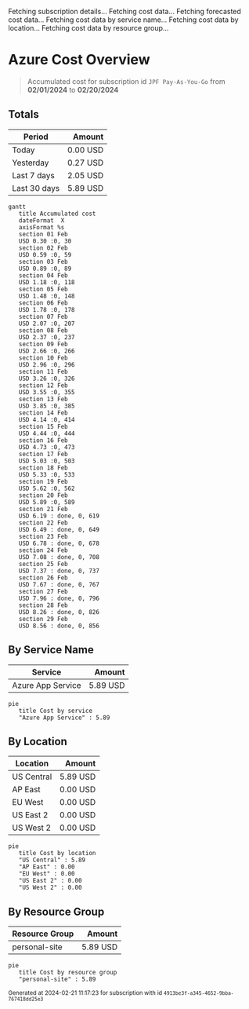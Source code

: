 Fetching subscription details...
Fetching cost data...
Fetching forecasted cost data...
Fetching cost data by service name...
Fetching cost data by location...
Fetching cost data by resource group...
# Azure Cost Overview

> Accumulated cost for subscription id `JPF Pay-As-You-Go` from **02/01/2024** to **02/20/2024**

## Totals

|Period|Amount|
|---|---:|
|Today|0.00 USD|
|Yesterday|0.27 USD|
|Last 7 days|2.05 USD|
|Last 30 days|5.89 USD|

```mermaid
gantt
   title Accumulated cost
   dateFormat  X
   axisFormat %s
   section 01 Feb
   USD 0.30 :0, 30
   section 02 Feb
   USD 0.59 :0, 59
   section 03 Feb
   USD 0.89 :0, 89
   section 04 Feb
   USD 1.18 :0, 118
   section 05 Feb
   USD 1.48 :0, 148
   section 06 Feb
   USD 1.78 :0, 178
   section 07 Feb
   USD 2.07 :0, 207
   section 08 Feb
   USD 2.37 :0, 237
   section 09 Feb
   USD 2.66 :0, 266
   section 10 Feb
   USD 2.96 :0, 296
   section 11 Feb
   USD 3.26 :0, 326
   section 12 Feb
   USD 3.55 :0, 355
   section 13 Feb
   USD 3.85 :0, 385
   section 14 Feb
   USD 4.14 :0, 414
   section 15 Feb
   USD 4.44 :0, 444
   section 16 Feb
   USD 4.73 :0, 473
   section 17 Feb
   USD 5.03 :0, 503
   section 18 Feb
   USD 5.33 :0, 533
   section 19 Feb
   USD 5.62 :0, 562
   section 20 Feb
   USD 5.89 :0, 589
   section 21 Feb
   USD 6.19 : done, 0, 619
   section 22 Feb
   USD 6.49 : done, 0, 649
   section 23 Feb
   USD 6.78 : done, 0, 678
   section 24 Feb
   USD 7.08 : done, 0, 708
   section 25 Feb
   USD 7.37 : done, 0, 737
   section 26 Feb
   USD 7.67 : done, 0, 767
   section 27 Feb
   USD 7.96 : done, 0, 796
   section 28 Feb
   USD 8.26 : done, 0, 826
   section 29 Feb
   USD 8.56 : done, 0, 856
```

## By Service Name

|Service|Amount|
|---|---:|
|Azure App Service|5.89 USD|

```mermaid
pie
   title Cost by service
   "Azure App Service" : 5.89
```

## By Location

|Location|Amount|
|---|---:|
|US Central|5.89 USD|
|AP East|0.00 USD|
|EU West|0.00 USD|
|US East 2|0.00 USD|
|US West 2|0.00 USD|

```mermaid
pie
   title Cost by location
   "US Central" : 5.89
   "AP East" : 0.00
   "EU West" : 0.00
   "US East 2" : 0.00
   "US West 2" : 0.00
```

## By Resource Group

|Resource Group|Amount|
|---|---:|
|personal-site|5.89 USD|

```mermaid
pie
   title Cost by resource group
   "personal-site" : 5.89
```

<sup>Generated at 2024-02-21 11:17:23 for subscription with id `4913be3f-a345-4652-9bba-767418dd25e3`</sup>
